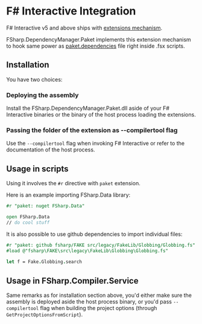 # F# Interactive Integration

F# Interactive v5 and above ships with [extensions mechanism](https://github.com/fsharp/fslang-design/blob/dcc45b557f713a9aee75d85eae7555d41cd1cb0b/tooling/FST-1027-fsi-references.md).

FSharp.DependencyManager.Paket implements this extension mechanism to hook same power as [paket.dependencies](dependencies-file.html) file right inside .fsx scripts.

## Installation

You have two choices:

### Deploying the assembly

Install the FSharp.DependencyManager.Paket.dll aside of your F# Interactive binaries or the binary of the host process loading the extensions.

### Passing the folder of the extension as --compilertool flag

Use the `--compilertool` flag when invoking F# Interactive or refer to the documentation of the host process.

## Usage in scripts

Using it involves the `#r` directive with `paket` extension.

Here is an example importing FSharp.Data library:

```fsharp
#r "paket: nuget FSharp.Data"

open FSharp.Data
// do cool stuff
```

It is also possible to use github dependencies to import individual files:

```fsharp
#r "paket: github fsharp/FAKE src/legacy/FakeLib/Globbing/Globbing.fs"
#load @"fsharp\FAKE\src\legacy\FakeLib\Globbing\Globbing.fs"
 
let f = Fake.Globbing.search
```

## Usage in FSharp.Compiler.Service

Same remarks as for installation section above, you'd either make sure the assembly is deployed aside the host process binary, or you'd pass `--compilertool` flag when building the project options (through `GetProjectOptionsFromScript`).
